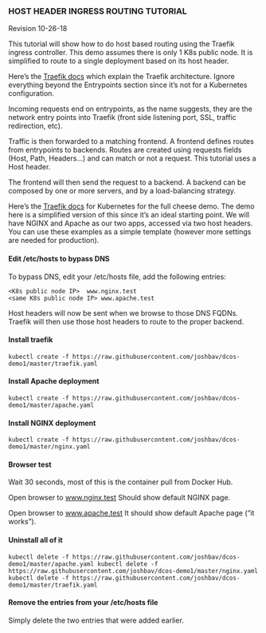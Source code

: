 ### HOST HEADER INGRESS ROUTING TUTORIAL 
Revision 10-26-18

This tutorial will show how to do host based routing using the Traefik ingress controller. This demo assumes there is only 1 K8s public node. It is simplified to route to a single deployment based on its host header. 

Here’s the
[Traefik docs](https://docs.traefik.io/basics/)
which explain the Traefik architecture. Ignore everything beyond the Entrypoints section since it’s not for a Kubernetes configuration. 

Incoming requests end on entrypoints, as the name suggests, they are the network entry points into Traefik (front side listening port, SSL, traffic redirection, etc).

Traffic is then forwarded to a matching frontend. A frontend defines routes from entrypoints to backends. Routes are created using requests fields (Host, Path, Headers...) and can match or not a request. This tutorial uses a Host header.

The frontend will then send the request to a backend. A backend can be composed by one or more servers, and by a load-balancing strategy.

Here’s the 
[Traefik docs](https://docs.traefik.io/user-guide/kubernetes/)
for Kubernetes for the full cheese demo. The demo here is a simplified version of this since it’s an ideal starting point. We will have NGINX and Apache as our two apps, accessed via two host headers. You can use these examples as a simple template (however more settings are needed for production). 

#### Edit /etc/hosts to bypass DNS

To bypass DNS, edit your /etc/hosts file, add the following entries:

`<K8s public node IP>  www.nginx.test`   
`<same K8s public node IP> www.apache.test`

Host headers will now be sent when we browse to those DNS FQDNs. Traefik will then use those host headers to route to the proper backend.

#### Install traefik

`kubectl create -f https://raw.githubusercontent.com/joshbav/dcos-demo1/master/traefik.yaml`

#### Install Apache deployment

`kubectl create -f https://raw.githubusercontent.com/joshbav/dcos-demo1/master/apache.yaml`

#### Install NGINX deployment

`kubectl create -f https://raw.githubusercontent.com/joshbav/dcos-demo1/master/nginx.yaml`

#### Browser test

Wait 30 seconds, most of this is the container pull from Docker Hub.

Open browser to www.nginx.test
Should show default NGINX page.

Open browser to www.apache.test
It should show default Apache page (“it works”).

#### Uninstall all of it

`kubectl delete -f https://raw.githubusercontent.com/joshbav/dcos-demo1/master/apache.yaml
kubectl delete -f https://raw.githubusercontent.com/joshbav/dcos-demo1/master/nginx.yaml
kubectl delete -f https://raw.githubusercontent.com/joshbav/dcos-demo1/master/traefik.yaml`

#### Remove the entries from your /etc/hosts file

Simply delete the two entries that were added earlier.
